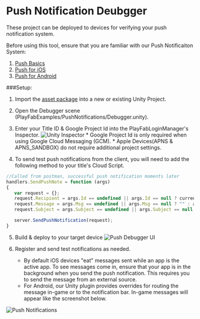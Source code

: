 # Push Notification Deubgger
 These project can be deployed to devices for verifying your push notification system.
 
 Before using this tool, ensure that you are familiar with our Push Notificaiton System:
 
  1. [Push Basics](https://api.playfab.com/docs/push-basics)
  2. [Push for iOS](https://api.playfab.com/docs/push-for-ios)
  3. [Push for Android](https://api.playfab.com/docs/push-for-android)

###Setup:

  1. Import the [asset package](https://github.com/PlayFab/PlayFab-Samples/raw/master/TestingTools/PushNotifications/PushDebuggerProject.unitypackage) into a new or existing Unity Project.
  2. Open the Debugger scene (PlayFabExamples/PushNotifications/Debugger.unity).
  3. Enter your Title ID & Google Project Id into the PlayFabLoginManager's Inspector.
    ![Unity Inspector](https://raw.githubusercontent.com/PlayFab/PlayFab-Samples/master/TestingTools/Assets/Images/PushInspector.png "Enter your Title Id & Google Project Id")
    *  Google Project Id is only required when using Google Cloud Messaging (GCM).
    *  Apple Devices(APNS & APNS_SANDBOX) do not require additional project settings.  

  4. To send test push notifications from the client, you will need to add the following method to your title's Cloud Script. 

 ```JavaScript
 //Called from postman, successful push notification moments later
handlers.SendPushNote = function (args) 
{
 	var request = {};
 	request.Recipient = args.Id == undefined || args.Id == null ? currentPlayerId : args.Id;
 	request.Message = args.Msg == undefined || args.Msg == null ? "" : args.Msg;
 	request.Subject = args.Subject == undefined || args.Subject == null ? "" : args.Subject;

 	server.SendPushNotification(request); 
}
```

  5. Build & deploy to your target device
![Push Debugger UI](https://raw.githubusercontent.com/PlayFab/PlayFab-Samples/master/TestingTools/Assets/Images/PushRegistered.png "You should see something like this on your device.") 

  6. Register and send test notifications as needed.
	  * By default iOS devices "eat" messages sent while an app is the active app. To see messages come in, ensure that your app is in the background when you send the push notification. This requires you to send the message from an external source.
	  * For Android, our Unity plugin provides overrides for routing the message in-game or to the notification bar. In-game messages will appear like the screenshot below. 
   
![Push Notifications](https://raw.githubusercontent.com/PlayFab/PlayFab-Samples/master/TestingTools/Assets/Images/TestPushConfirmation.png "A confirmation handled in-game") 